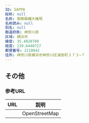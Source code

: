 ```yaml
---
ID: 5APP0
総称: null
名称: 南無飯縄大権現
名称読み: null
別名: null
都道府県: 神奈川県
区域: 横浜市
緯度: 35.4828789
経度: 139.6440727
郵便番号: 2210042
住所: 神奈川県横浜市神奈川区浦島町３７３−７
---
```


## その他

### 参考URL

| URL | 説明          |
| --- | ------------- |
|     | OpenStreetMap |
